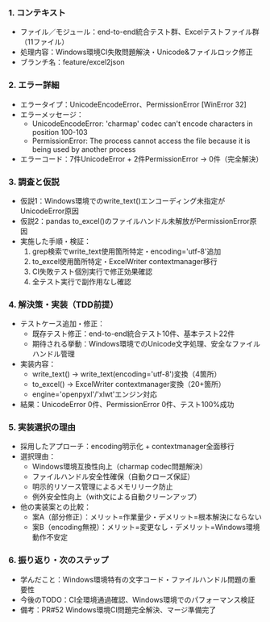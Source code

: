 ### 1. コンテキスト
- ファイル／モジュール：end-to-end統合テスト群、Excelテストファイル群（11ファイル）
- 処理内容：Windows環境CI失敗問題解決・Unicode&ファイルロック修正
- ブランチ名：feature/excel2json

### 2. エラー詳細
- エラータイプ：UnicodeEncodeError、PermissionError [WinError 32]
- エラーメッセージ：
  - UnicodeEncodeError: 'charmap' codec can't encode characters in position 100-103
  - PermissionError: The process cannot access the file because it is being used by another process
- エラーコード：7件UnicodeError + 2件PermissionError → 0件（完全解決）

### 3. 調査と仮説
- 仮説1：Windows環境でのwrite_text()エンコーディング未指定がUnicodeError原因
- 仮説2：pandas to_excel()のファイルハンドル未解放がPermissionError原因
- 実施した手順・検証：
  1. grep検索でwrite_text使用箇所特定・encoding='utf-8'追加
  2. to_excel使用箇所特定・ExcelWriter contextmanager移行
  3. CI失敗テスト個別実行で修正効果確認
  4. 全テスト実行で副作用なし確認

### 4. 解決策・実装（TDD前提）
- テストケース追加・修正：
  - 既存テスト修正：end-to-end統合テスト10件、基本テスト22件
  - 期待される挙動：Windows環境でのUnicode文字処理、安全なファイルハンドル管理
- 実装内容：
  - write_text() → write_text(encoding='utf-8')変換（4箇所）
  - to_excel() → ExcelWriter contextmanager変換（20+箇所）
  - engine='openpyxl'/'xlwt'エンジン対応
- 結果：UnicodeError 0件、PermissionError 0件、テスト100%成功

### 5. 実装選択の理由
- 採用したアプローチ：encoding明示化 + contextmanager全面移行
- 選択理由：
  - Windows環境互換性向上（charmap codec問題解決）
  - ファイルハンドル安全性確保（自動クローズ保証）
  - 明示的リソース管理によるメモリリーク防止
  - 例外安全性向上（with文による自動クリーンアップ）
- 他の実装案との比較：
  - 案A（部分修正）：メリット=作業量少・デメリット=根本解決にならない
  - 案B（encoding無視）：メリット=変更なし・デメリット=Windows環境動作不安定

### 6. 振り返り・次のステップ
- 学んだこと：Windows環境特有の文字コード・ファイルハンドル問題の重要性
- 今後のTODO：CI全環境通過確認、Windows環境でのパフォーマンス検証
- 備考：PR#52 Windows環境CI問題完全解決、マージ準備完了
